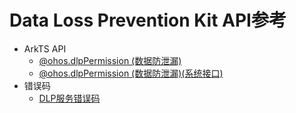 # Data Loss Prevention Kit API参考

- ArkTS API
  - [@ohos.dlpPermission (数据防泄漏)](js-apis-dlppermission.md)
  - [@ohos.dlpPermission (数据防泄漏)(系统接口)](js-apis-dlppermission-sys.md)
- 错误码
  - [DLP服务错误码](errorcode-dlp.md)
